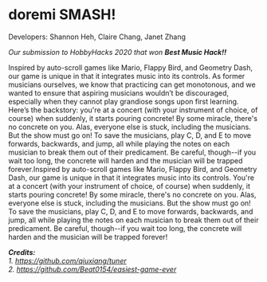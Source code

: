 # doremi SMASH!
Developers: Shannon Heh, Claire Chang, Janet Zhang

_Our submission to HobbyHacks 2020 that won_ ***Best Music Hack!!***

Inspired by auto-scroll games like Mario, Flappy Bird, and Geometry Dash, our game is unique in that it integrates music into its controls. As former musicians ourselves, we know that practicing can get monotonous, and we wanted to ensure that aspiring musicians wouldn’t be discouraged, especially when they cannot play grandiose songs upon first learning. Here’s the backstory: you're at a concert (with your instrument of choice, of course) when suddenly, it starts pouring concrete! By some miracle, there's no concrete on you. Alas, everyone else is stuck, including the musicians. But the show must go on! To save the musicians, play C, D, and E to move forwards, backwards, and jump, all while playing the notes on each musician to break them out of their predicament. Be careful, though--if you wait too long, the concrete will harden and the musician will be trapped forever.Inspired by auto-scroll games like Mario, Flappy Bird, and Geometry Dash, our game is unique in that it integrates music into its controls. 
You're at a concert (with your instrument of choice, of course) when suddenly, it starts pouring concrete! By some miracle, there's no concrete on you. Alas, everyone else is stuck, including the musicians. But the show must go on! To save the musicians, play C, D, and E to move forwards, backwards, and jump, all while playing the notes on each musician to break them out of their predicament. Be careful, though--if you wait too long, the concrete will harden and the musician will be trapped forever!

***Credits:***  
*1. https://github.com/qiuxiang/tuner*  
*2. https://github.com/Beat0154/easiest-game-ever*  
